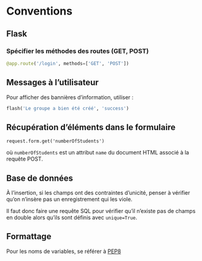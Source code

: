 # Conventions

## Flask

### Spécifier les méthodes des routes (GET, POST)

``` py
@app.route('/login', methods=['GET', 'POST'])
```

## Messages à l’utilisateur

Pour afficher des bannières d’information, utiliser :

``` python
flash('Le groupe a bien été créé', 'success')
```

## Récupération d’éléments dans le formulaire

```
request.form.get('numberOfStudents')
```

où `numberOfStudents` est un attribut `name` du document HTML associé à la requête POST.

## Base de données

À l’insertion, si les champs ont des contraintes d’unicité, penser à vérifier
qu’on n’insère pas un enregistrement qui les viole.

Il faut donc faire une requête SQL pour vérifier qu’il n’existe pas de champs
en double alors qu’ils sont définis avec `unique=True`.

## Formattage

Pour les noms de variables, se référer à
[PEP8](https://pep8.org/#prescriptive-naming-conventions)

